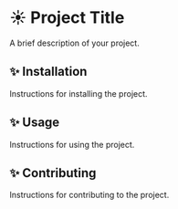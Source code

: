 # :sunny: Project Title

A brief description of your project.

## :sparkles: Installation

Instructions for installing the project.

## :sparkles: Usage

Instructions for using the project.

## :sparkles: Contributing

Instructions for contributing to the project.
